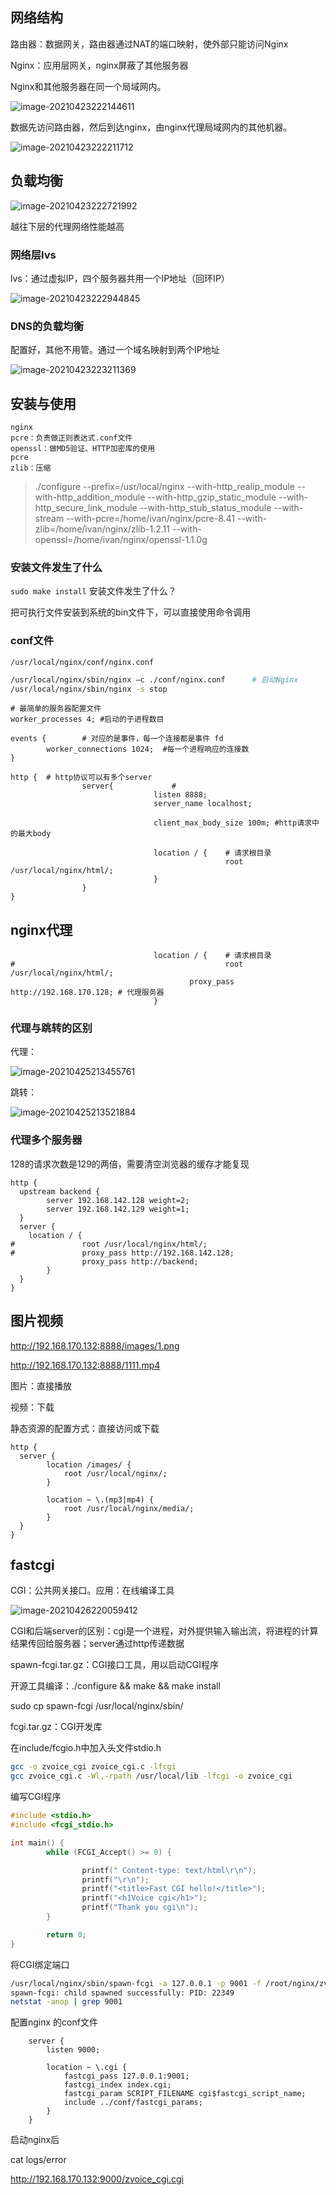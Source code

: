 ## 网络结构

路由器：数据网关，路由器通过NAT的端口映射，使外部只能访问Nginx

Nginx：应用层网关，nginx屏蔽了其他服务器

Nginx和其他服务器在同一个局域网内。

![image-20210423222144611](../images/image-20210423222144611.png)

数据先访问路由器，然后到达nginx，由nginx代理局域网内的其他机器。

![image-20210423222211712](../images/image-20210423222211712.png) 

## 负载均衡

![image-20210423222721992](../images/image-20210423222721992.png)

越往下层的代理网络性能越高

### 网络层lvs

lvs：通过虚拟IP，四个服务器共用一个IP地址（回环IP）

![image-20210423222944845](../images/image-20210423222944845.png)

### DNS的负载均衡

配置好，其他不用管。通过一个域名映射到两个IP地址

![image-20210423223211369](../images/image-20210423223211369.png)

## 安装与使用

```
nginx
pcre：负责做正则表达式.conf文件
openssl：做MD5验证、HTTP加密库的使用
pcre
zlib：压缩
```



> ./configure --prefix=/usr/local/nginx --with-http_realip_module --with-http_addition_module --with-http_gzip_static_module --with-http_secure_link_module --with-http_stub_status_module --with-stream --with-pcre=/home/ivan/nginx/pcre-8.41 --with-zlib=/home/ivan/nginx/zlib-1.2.11 --with-openssl=/home/ivan/nginx/openssl-1.1.0g

### 安装文件发生了什么

`sudo make install` 安装文件发生了什么？

把可执行文件安装到系统的bin文件下，可以直接使用命令调用



### conf文件

`/usr/local/nginx/conf/nginx.conf`





```bash
/usr/local/nginx/sbin/nginx –c ./conf/nginx.conf	  # 启动Nginx
/usr/local/nginx/sbin/nginx -s stop
```





```nginx
# 最简单的服务器配置文件
worker_processes 4; #启动的子进程数目

events {		# 对应的是事件，每一个连接都是事件 fd
        worker_connections 1024;  #每一个进程响应的连接数
}

http {	# http协议可以有多个server
				server{				#
								listen 8888;
								server_name localhost;
								
								client_max_body_size 100m; #http请求中的最大body
									
								location / {	# 请求根目录
												root /usr/local/nginx/html/;
								}
				}
}
```



## nginx代理

```nginx
								location / {	# 请求根目录
#												root /usr/local/nginx/html/;
      									proxy_pass http://192.168.170.128; # 代理服务器
								}
```

### 代理与跳转的区别

代理：

![image-20210425213455761](../images/image-20210425213455761.png)



跳转：

![image-20210425213521884](../images/image-20210425213521884.png)

### 代理多个服务器

128的请求次数是129的两倍，需要清空浏览器的缓存才能复现

```nginx
http {
  upstream backend {
    	server 192.168.142.128 weight=2;
    	server 192.168.142.129 weight=1;
  } 
  server {
  	location / {
#				root /usr/local/nginx/html/;
#				proxy_pass http://192.168.142.128;
				proxy_pass http://backend;
		}	
  }  
}
```

## 图片视频

http://192.168.170.132:8888/images/1.png

http://192.168.170.132:8888/1111.mp4

图片：直接播放

视频：下载

静态资源的配置方式：直接访问或下载

```nginx
http {
  server {
		location /images/ {
			root /usr/local/nginx/;
		}
		
		location ~ \.(mp3|mp4) {
			root /usr/local/nginx/media/;
		}		
  }  
}
```

## fastcgi

CGI：公共网关接口。应用：在线编译工具



![image-20210426220059412](../images/image-20210426220059412.png)

CGI和后端server的区别：cgi是一个进程，对外提供输入输出流，将进程的计算结果传回给服务器；server通过http传递数据



spawn-fcgi.tar.gz：CGI接口工具，用以启动CGI程序

开源工具编译：./configure && make && make install

sudo cp spawn-fcgi /usr/local/nginx/sbin/



 fcgi.tar.gz：CGI开发库

在include/fcgio.h中加入头文件stdio.h

```sh
gcc -o zvoice_cgi zvoice_cgi.c -lfcgi
gcc zvoice_cgi.c -Wl,-rpath /usr/local/lib -lfcgi -o zvoice_cgi
```

编写CGI程序

```c
#include <stdio.h>
#include <fcgi_stdio.h>

int main() {
        while (FCGI_Accept() >= 0) {

                printf(" Content-type: text/html\r\n");
                printf("\r\n");
                printf("<title>Fast CGI hello!</title>");
                printf("<h1Voice cgi</h1>");
                printf("Thank you cgi\n");
        }

        return 0;
}
```



将CGI绑定端口

```sh
/usr/local/nginx/sbin/spawn-fcgi -a 127.0.0.1 -p 9001 -f /root/nginx/zvoice_cgi
spawn-fcgi: child spawned successfully: PID: 22349
netstat -anop | grep 9001
```

配置nginx 的conf文件

```nginx
	server {
		listen 9000;
		
		location ~ \.cgi {
			fastcgi_pass 127.0.0.1:9001;
			fastcgi_index index.cgi;
			fastcgi_param SCRIPT_FILENAME cgi$fastcgi_script_name;
			include ../conf/fastcgi_params;
		}
	} 
```

启动nginx后

cat logs/error

http://192.168.170.132:9000/zvoice_cgi.cgi




